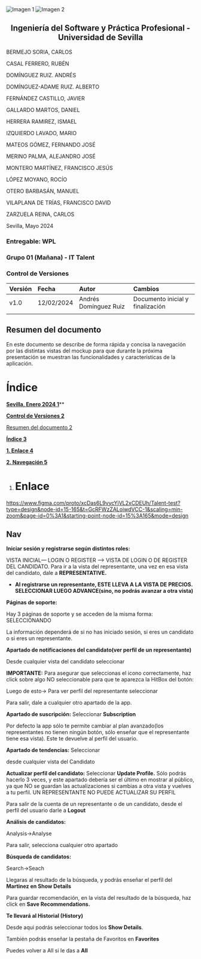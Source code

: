 ﻿<div style={{ display: 'flex' }}>
  <img src="/img/TalentLOGO.png" alt="Imagen 1" style={{ width: '50%', height: 'auto' }} />
  <img src="/img/USLOGO.png" alt="Imagen 2" style={{ width: '30%', height: '30%' }} />
</div>

## <center>Ingeniería del Software y Práctica Profesional - Universidad de Sevilla</center>

BERMEJO SORIA, CARLOS

CASAL FERRERO, RUBÉN

DOMÍNGUEZ RUIZ. ANDRÉS

DOMÍNGUEZ-ADAME RUIZ. ALBERTO

FERNÁNDEZ CASTILLO, JAVIER

GALLARDO MARTOS, DANIEL

HERRERA RAMIREZ, ISMAEL

IZQUIERDO LAVADO, MARIO

MATEOS GÓMEZ, FERNANDO JOSÉ

MERINO PALMA, ALEJANDRO JOSÉ

MONTERO MARTÍNEZ, FRANCISCO JESÚS

LÓPEZ MOYANO, ROCÍO

OTERO BARBASÁN, MANUEL

VILAPLANA DE TRÍAS, FRANCISCO DAVID

ZARZUELA REINA, CARLOS

<a name="_pg8quxt9d0oa"></a> Sevilla, Mayo 2024

### Entregable: WPL

### Grupo 01 (Mañana) - IT Talent

###  <a name="_z05qqri5g3tk"></a>Control de Versiones


|**Versión**|**Fecha**|**Autor**|**Cambios**|
| :- | :- | :- | :- |
|v1.0|12/02/2024|Andrés Domínguez Ruiz|Documento inicial y finalización|
|||||

## <a name="_lj1qgmxpo5ez"></a>**Resumen del documento**

En este documento se describe de forma rápida y concisa la navegación por las distintas vistas del mockup para que durante la próxima presentación se muestran las funcionalidades y características de la aplicación.


# <a name="_1fob9te"></a>
# <a name="_9j8c07fxd5sy"></a>Índice

[**Sevilla, Enero 2024	1**](#_pg8quxt9d0oa)**

[**Control de Versiones	2**](#_z05qqri5g3tk)

[Resumen del documento	2](#_lj1qgmxpo5ez)

[**Índice	3**](#_9j8c07fxd5sy)

[**1. Enlace	4**](#_28fewc66brgm)

[**2. Navegación	5**](#_3znysh7)




# <a name="_fkvbptmi9jns"></a>
1. # <a name="_28fewc66brgm"></a>Enlace

https://www.figma.com/proto/xcDas6L9vycYjVL2xCDEUh/Talent-test?type=design&node-id=15-165&t=GcRFWzZALoiwdVCC-1&scaling=min-zoom&page-id=0%3A1&starting-point-node-id=15%3A165&mode=design

## Nav

**Iniciar sesión y registrarse según distintos roles:**

VISTA INICIAL— LOGIN O REGISTER —> VISTA DE LOGIN O DE REGISTER DEL CANDIDATO. Para ir a la vista del representante, una vez en esa vista del candidato, dale a **REPRESENTATIVE.**

- **Al registrarse un representante, ESTE LLEVA A LA VISTA DE PRECIOS. SELECCIONAR LUEGO ADVANCE(sino, no podrás avanzar a otra vista)**

**Páginas de soporte:**

Hay 3 páginas de soporte y se acceden de la misma forma: SELECCIONANDO 

La información dependerá de si no has iniciado sesión, si eres un candidato o si eres un representante.


**Apartado de notificaciones del candidato(ver perfil de un representante)**

Desde cualquier vista del candidato seleccionar 

**IMPORTANTE:** Para asegurar que seleccionas el icono correctamente, haz click sobre algo NO seleccionable para que te aparezca la HitBox del botón:

Luego de esto→ Para ver perfil del representante seleccionar 

Para salir, dale a cualquier otro apartado de la app.

**Apartado de suscripción:** Seleccionar **Subscription**

Por defecto la app sólo te permite cambiar al plan avanzado(los representantes no tienen ningún botón, sólo enseñar que el representante tiene esa vista). Este te devuelve al perfil del usuario.

**Apartado de tendencias:** Seleccionar 

desde cualquier vista del Candidato

**Actualizar perfil del candidato:** Seleccionar **Update Profile.** Sólo podrás hacerlo 3 veces, y este apartado debería ser el último en mostrar al público, ya que NO se guardan las actualizaciones si cambias a otra vista y vuelves a tu perfil. UN REPRESENTANTE NO PUEDE ACTUALIZAR SU PERFIL

Para salir de la cuenta de un representante o de un candidato, desde el perfíl del usuario darle a **Logout**


**Análisis de candidatos:**

Analysis->Analyse

Para salir, selecciona cualquier otro apartado

**Búsqueda de candidatos:**

Search->Seach

Llegaras al resultado de la búsqueda, y podrás enseñar el perfíl del **Martinez en Show Details**

Para guardar recomendación, en la vista del resultado de la búsqueda, haz click en **Save Recommendations.**

**Te llevará al Historial (History)**

Desde aqui podrás seleccionar todos los **Show Details**.

También podrás enseñar la pestaña de Favoritos en **Favorites**

Puedes volver a All si le das a **All**

